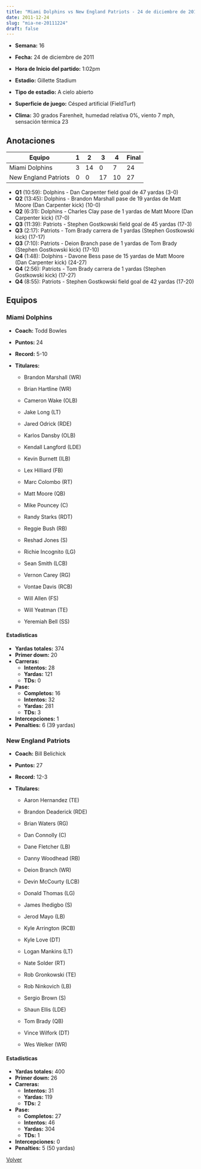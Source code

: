 ```yaml
---
title: "Miami Dolphins vs New England Patriots - 24 de diciembre de 2011"
date: 2011-12-24
slug: "mia-ne-20111224"
draft: false
---
```


* **Semana:** 16
* **Fecha:** 24 de diciembre de 2011

* **Hora de Inicio del partido:** 1:02pm
* **Estadio:** Gillette Stadium
* **Tipo de estadio:** A cielo abierto
* **Superficie de juego:** Césped artificial (FieldTurf)
* **Clima:** 30 grados Farenheit, humedad relativa 0%, viento 7 mph, sensación térmica 23





## Anotaciones
| Equipo | 1 | 2 | 3 | 4 | Final |
|--------|---|---|---|---|-------|
| Miami Dolphins  | 3 | 14 | 0 | 7  | 24 |
| New England Patriots  | 0 | 0 | 17 | 10  | 27 |
* **Q1** (10:59): Dolphins - Dan Carpenter field goal de 47 yardas (3-0)
* **Q2** (13:45): Dolphins - Brandon Marshall pase de 19 yardas de Matt Moore (Dan Carpenter kick) (10-0)
* **Q2** (6:31): Dolphins - Charles Clay pase de 1 yardas de Matt Moore (Dan Carpenter kick) (17-0)
* **Q3** (11:39): Patriots - Stephen Gostkowski field goal de 45 yardas (17-3)
* **Q3** (2:17): Patriots - Tom Brady carrera de 1 yardas (Stephen Gostkowski kick) (17-17)
* **Q3** (7:10): Patriots - Deion Branch pase de 1 yardas de Tom Brady (Stephen Gostkowski kick) (17-10)
* **Q4** (1:48): Dolphins - Davone Bess pase de 15 yardas de Matt Moore (Dan Carpenter kick) (24-27)
* **Q4** (2:56): Patriots - Tom Brady carrera de 1 yardas (Stephen Gostkowski kick) (17-27)
* **Q4** (8:55): Patriots - Stephen Gostkowski field goal de 42 yardas (17-20)


## Equipos


### Miami Dolphins
* **Coach:** Todd Bowles
* **Puntos:** 24
* **Record:** 5-10
* **Titulares:** 

  * Brandon Marshall (WR) 

  * Brian Hartline (WR) 

  * Cameron Wake (OLB) 

  * Jake Long (LT) 

  * Jared Odrick (RDE) 

  * Karlos Dansby (OLB) 

  * Kendall Langford (LDE) 

  * Kevin Burnett (ILB) 

  * Lex Hilliard (FB) 

  * Marc Colombo (RT) 

  * Matt Moore (QB) 

  * Mike Pouncey (C) 

  * Randy Starks (RDT) 

  * Reggie Bush (RB) 

  * Reshad Jones (S) 

  * Richie Incognito (LG) 

  * Sean Smith (LCB) 

  * Vernon Carey (RG) 

  * Vontae Davis (RCB) 

  * Will Allen (FS) 

  * Will Yeatman (TE) 

  * Yeremiah Bell (SS) 

#### Estadísticas
* **Yardas totales:** 374
* **Primer down:** 20
* **Carreras:**
  * **Intentos:** 28
  * **Yardas:** 121
  * **TDs:** 0
* **Pase:**
  * **Completos:** 16
  * **Intentos:** 32
  * **Yardas:** 281
  * **TDs:** 3
* **Intercepciones:** 1
* **Penalties:** 6 (39 yardas)

### New England Patriots
* **Coach:** Bill Belichick
* **Puntos:** 27
* **Record:** 12-3
* **Titulares:** 

  * Aaron Hernandez (TE) 

  * Brandon Deaderick (RDE) 

  * Brian Waters (RG) 

  * Dan Connolly (C) 

  * Dane Fletcher (LB) 

  * Danny Woodhead (RB) 

  * Deion Branch (WR) 

  * Devin McCourty (LCB) 

  * Donald Thomas (LG) 

  * James Ihedigbo (S) 

  * Jerod Mayo (LB) 

  * Kyle Arrington (RCB) 

  * Kyle Love (DT) 

  * Logan Mankins (LT) 

  * Nate Solder (RT) 

  * Rob Gronkowski (TE) 

  * Rob Ninkovich (LB) 

  * Sergio Brown (S) 

  * Shaun Ellis (LDE) 

  * Tom Brady (QB) 

  * Vince Wilfork (DT) 

  * Wes Welker (WR) 

#### Estadísticas
* **Yardas totales:** 400
* **Primer down:** 26
* **Carreras:**
  * **Intentos:** 31
  * **Yardas:** 119
  * **TDs:** 2
* **Pase:**
  * **Completos:** 27
  * **Intentos:** 46
  * **Yardas:** 304
  * **TDs:** 1
* **Intercepciones:** 0
* **Penalties:** 5 (50 yardas)


[Volver](/historia/2011)

